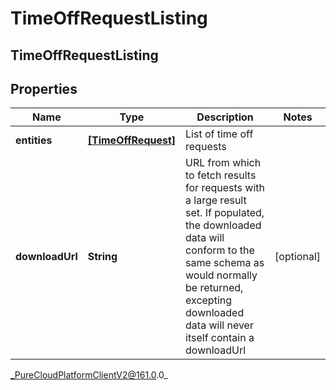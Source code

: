 # TimeOffRequestListing

## TimeOffRequestListing

## Properties

|Name | Type | Description | Notes|
|------------ | ------------- | ------------- | -------------|
| **entities** | [**[TimeOffRequest]**](TimeOffRequest) | List of time off requests | |
| **downloadUrl** | **String** | URL from which to fetch results for requests with a large result set. If populated, the downloaded data will conform to the same schema as would normally be returned, excepting downloaded data will never itself contain a downloadUrl | [optional] |



_PureCloudPlatformClientV2@161.0.0_
